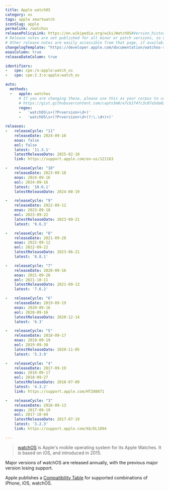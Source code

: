 ```yaml
---
title: Apple watchOS
category: os
tags: apple smartwatch
iconSlug: apple
permalink: /watchos
releasePolicyLink: https://en.wikipedia.org/wiki/WatchOS#Version_history
# Release notes are not published for all minor or patch versions, so using only the major version.
# Other release notes are easily accessible from that page, if available.
changelogTemplate: "https://developer.apple.com/documentation/watchos-release-notes/watchos-__RELEASE_CYCLE__-release-notes"
eoasColumn: true
releaseDateColumn: true

identifiers:
-   cpe: cpe:/o:apple:watch_os
-   cpe: cpe:2.3:o:apple:watch_os

auto:
  methods:
  -   apple: watchos
      # If you are changing these, please use this as your corpus to validate your changes:
      # https://gist.githubusercontent.com/captn3m0/e7cb1f4fc3c07a5da0296ebda2b33e15/raw/5747e42ad611ec9ffdb7a2d1c0e3946bb87ab6d7/apple.txt
      regex:
      -   'watchOS\s+(?P<version>\d+)'
      -   'watchOS\s+(?P<version>\d+(?:\.\d+)+)'

releases:
-   releaseCycle: "11"
    releaseDate: 2024-09-16
    eoas: false
    eol: false
    latest: '11.3.1'
    latestReleaseDate: 2025-02-10
    link: https://support.apple.com/en-us/121163

-   releaseCycle: "10"
    releaseDate: 2023-09-18
    eoas: 2024-09-16
    eol: 2024-09-16
    latest: '10.6.1'
    latestReleaseDate: 2024-08-19

-   releaseCycle: "9"
    releaseDate: 2022-09-12
    eoas: 2023-09-18
    eol: 2023-09-22
    latestReleaseDate: 2023-09-21
    latest: '9.6.3'

-   releaseCycle: "8"
    releaseDate: 2021-09-20
    eoas: 2022-09-12
    eol: 2022-09-22
    latestReleaseDate: 2023-06-21
    latest: '8.8.1'

-   releaseCycle: "7"
    releaseDate: 2020-09-16
    eoas: 2021-09-20
    eol: 2021-10-11
    latestReleaseDate: 2021-09-13
    latest: '7.6.2'

-   releaseCycle: "6"
    releaseDate: 2019-09-19
    eoas: 2020-09-16
    eol: 2020-09-16
    latestReleaseDate: 2020-12-14
    latest: '6.3'

-   releaseCycle: "5"
    releaseDate: 2018-09-17
    eoas: 2019-09-19
    eol: 2019-09-30
    latestReleaseDate: 2020-11-05
    latest: '5.3.9'

-   releaseCycle: "4"
    releaseDate: 2017-09-19
    eoas: 2018-09-17
    eol: 2018-09-27
    latestReleaseDate: 2018-07-09
    latest: '4.3.2'
    link: https://support.apple.com/HT208071

-   releaseCycle: "3"
    releaseDate: 2016-09-13
    eoas: 2017-09-19
    eol: 2017-10-04
    latestReleaseDate: 2017-07-19
    latest: '3.2.3'
    link: https://support.apple.com/kb/DL1894

---
```


> [watchOS](https://www.apple.com/watchos/) is Apple's mobile operating system for its Apple
> Watches. It is based on iOS, and introduced in 2015.

Major versions of watchOS are released annually, with the previous major version losing support.

Apple publishes a [Compatibility Table](https://support.apple.com/118490) for supported combinations
of iPhone, iOS, watchOS.
